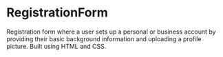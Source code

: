 # RegistrationForm
Registration form where a user sets up a personal or business account by providing their basic background information and uploading a profile picture. Built using HTML and CSS.
